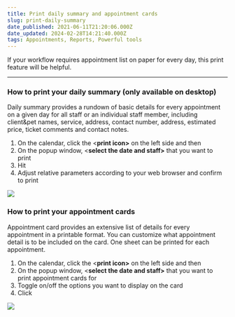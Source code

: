 ```yaml
---
title: Print daily summary and appointment cards
slug: print-daily-summary
date_published: 2021-06-11T21:20:06.000Z
date_updated: 2024-02-28T14:21:40.000Z
tags: Appointments, Reports, Powerful tools
---
```


If your workflow requires appointment list on paper for every day, this print feature will be helpful.

---

### How to print your daily summary (only available on desktop)

Daily summary provides a rundown of basic details for every appointment on a given day for all staff or an individual staff member, including client&pet names, service, address, contact number, address, estimated price, ticket comments and contact notes.

1. On the calendar, click the <**print icon>** on the left side and then **<Print daily summary>**
2. On the popup window, <**select the date and staff>** that you want to print
3. Hit **<Print>**
4. Adjust relative parameters according to your web browser and confirm to print

![](__GHOST_URL__/content/images/2024/02/CleanShot-2024-02-28-at-10.10.08.gif)
### How to print your appointment cards

Appointment card provides an extensive list of details for every appointment in a printable format. You can customize what appointment detail is to be included on the card. One sheet can be printed for each appointment. 

1. On the calendar, click the <**print icon>** on the left side and then **<Print daily appointment cards>**
2. On the popup window, <**select the date and staff>** that you want to print appointment cards for
3. Toggle on/off the options you want to display on the card
4. Click **<Print>**

![](__GHOST_URL__/content/images/2024/02/CleanShot-2024-02-28-at-10.19.53.gif)

